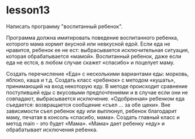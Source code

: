 # lesson13
Написать программу "воспитанный ребенок". 

Программа должна имитировать поведение воспитанного ребенка, которого мама кормит вкусной или невкусной едой. Если еда не нравится, ребенок ее не ест: выбрасывается исключительная ситуация, которая обрабатывается «мамой». Воспитанный ребенок, даже если еда не естся, в любом случае скажет «спасибо» и поцелует маму.

Создать перечисление «Еда» с несколькими вариантами еды: морковь, яблоко, каша и т.д.
Создать класс «ребенок» с методом «кушать», принимающий на вход некоторую еду. В методе происходит сравнение поступившей еды с вкусовыми предпочтениями и в случае если они не совпадают, выбрасывается исключение. «Одобренная» ребенком еда съедается: возвращается сообщение «съел … за обе щеки».
Вне зависимости съел ребенок еду или выплюнул, ребенок благодарит маму, печатая в консоль «спасибо, мама».
Создать главный класс и метод main - это будет «Мама». «Мама» дает ребенку «еду» и обрабатывает исключения ребенка.
